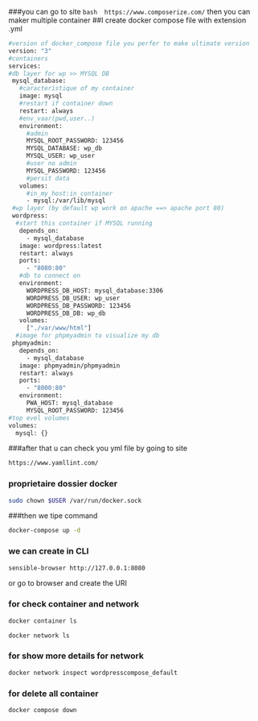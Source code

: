 ###you can go to site ```bash 
https://www.composerize.com/``` then you can maker multiple container
##I create docker compose file with extension .yml
```bash
#version of docker_compose file you perfer to make ultimate version
version: "3"
#containers
services:
#db layer for wp >> MYSQL DB
 mysql_database:
   #caracteristique of my container
   image: mysql
   #restart if container down
   restart: always
   #env_vaar(pwd,user..)
   environment:
     #admin
     MYSQL_ROOT_PASSWORD: 123456
     MYSQL_DATABASE: wp_db
     MYSQL_USER: wp_user
     #user no admin
     MYSQL_PASSWORD: 123456
     #persit data
   volumes:
     #in_my_host:in_container
     - mysql:/var/lib/mysql
 #wp layer (by default wp work on apache ==> apache port 80)
 wordpress:
  #start this container if MYSQL running
   depends_on:
     - mysql_database
   image: wordpress:latest
   restart: always
   ports:
     - "8080:80"
   #db to connect on
   environment:
     WORDPRESS_DB_HOST: mysql_database:3306
     WORDPRESS_DB_USER: wp_user
     WORDPRESS_DB_PASSWORD: 123456
     WORDPRESS_DB_DB: wp_db
   volumes:
     ["./var/www/html"]
  #image for phpmyadmin to visualize my db
 phpmyadmin:
   depends_on:
     - mysql_database
   image: phpmyadmin/phpmyadmin
   restart: always
   ports: 
     - "8000:80"
   environment:
     PWA_HOST: mysql_database
     MYSQL_ROOT_PASSWORD: 123456
#top evel volumes
volumes:
  mysql: {}


```

###after that u can check you yml file by going to site 
```bash
https://www.yamllint.com/
``` 
### proprietaire dossier docker
```bash
sudo chown $USER /var/run/docker.sock
```

###then we tipe command
```bash
docker-compose up -d
```
### we can create in CLI 
```bash
sensible-browser http://127.0.0.1:8080
```
or go to browser and create the URI

### for check container and network 
```bash
docker container ls
```
```bash
docker network ls
```
### for show more details for network
```bash
docker network inspect wordpresscompose_default
```
### for delete all container
```bash
docker compose down
```

    
    
   
   

   
   

